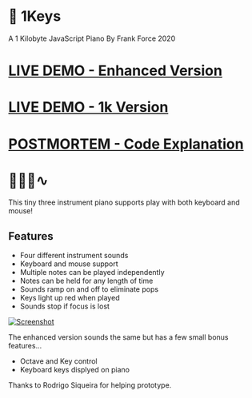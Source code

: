 # 🎹 1Keys
A 1 Kilobyte JavaScript Piano
By Frank Force 2020

# [LIVE DEMO - Enhanced Version](https://killedbyapixel.github.io/1Keys)
# [LIVE DEMO - 1k Version](https://killedbyapixel.github.io/1Keys/index.min.html)
# [POSTMORTEM - Code Explanation](https://frankforce.com/?p=7617)

# 🎹🎷🎻∿

This tiny three instrument piano supports play with both keyboard and mouse!

## Features

- Four different instrument sounds
- Keyboard and mouse support
- Multiple notes can be played independently
- Notes can be held for any length of time
- Sounds ramp on and off to eliminate pops
- Keys light up red when played
- Sounds stop if focus is lost

[![Screenshot](/screen.jpg)](https://killedbyapixel.github.io/1Keys/)

The enhanced version sounds the same but has a few small bonus features...
- Octave and Key control
- Keyboard keys displyed on piano

Thanks to Rodrigo Siqueira for helping prototype.
